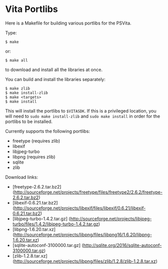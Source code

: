 Vita Portlibs
============

Here is a Makefile for building various portlibs for the PSVita.

Type:

    $ make
or:

    $ make all

to download and install all the libraries at once.

You can build and install the libraries separately:

    $ make zlib
    $ make install-zlib
    $ make <targets>
    $ make install

This will install the portlibs to `$VITASDK`. If this is a
privileged location, you will need to `sudo make install-zlib` and `sudo make
install` in order for the portlibs to be installed.

Currently supports the following portlibs:

* freetype (requires zlib)
* libexif
* libjpeg-turbo
* libpng (requires zlib)
* sqlite
* zlib

Download links:

* [freetype-2.6.2.tar.bz2] (http://sourceforge.net/projects/freetype/files/freetype2/2.6.2/freetype-2.6.2.tar.bz2)
* [libexif-0.6.21.tar.bz2] (http://sourceforge.net/projects/libexif/files/libexif/0.6.21/libexif-0.6.21.tar.bz2)
* [libjpeg-turbo-1.4.2.tar.gz] (http://sourceforge.net/projects/libjpeg-turbo/files/1.4.2/libjpeg-turbo-1.4.2.tar.gz)
* [libpng-1.6.20.tar.xz] (http://sourceforge.net/projects/libpng/files/libpng16/1.6.20/libpng-1.6.20.tar.xz)
* [sqlite-autoconf-3100000.tar.gz] (http://sqlite.org/2016/sqlite-autoconf-3100000.tar.gz)
* [zlib-1.2.8.tar.xz] (http://sourceforge.net/projects/libpng/files/zlib/1.2.8/zlib-1.2.8.tar.xz)
